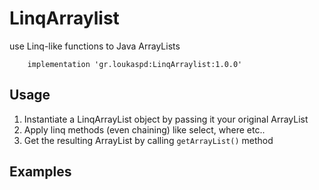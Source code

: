 # LinqArraylist

use Linq-like functions to Java ArrayLists


```
    implementation 'gr.loukaspd:LinqArraylist:1.0.0'
```

## Usage
1. Instantiate a LinqArrayList object by passing it your original ArrayList
2. Apply linq methods (even chaining) like select, where etc..
3. Get the resulting ArrayList by calling `getArrayList()` method


## Examples

